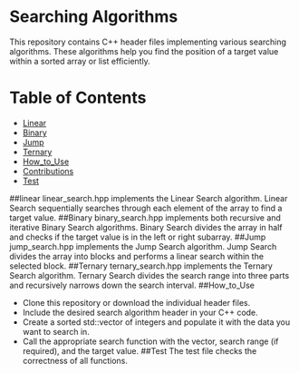 # Searching Algorithms
This repository contains C++ header files implementing various searching algorithms. These algorithms help you find the position of a target value within a sorted array or list efficiently.
# Table of Contents
- [Linear](#linear)
- [Binary](#Binary)
- [Jump](#Jump)
- [Ternary](#Ternary)
- [How_to_Use](#How_to_Use)
- [Contributions](#Contributions)
- [Test](#Test)

##linear
linear_search.hpp implements the Linear Search algorithm. Linear Search sequentially searches through each element of the array to find a target value.
##Binary
binary_search.hpp implements both recursive and iterative Binary Search algorithms. Binary Search divides the array in half and checks if the target value is in the left or right subarray.
##Jump
jump_search.hpp implements the Jump Search algorithm. Jump Search divides the array into blocks and performs a linear search within the selected block.
##Ternary
ternary_search.hpp implements the Ternary Search algorithm. Ternary Search divides the search range into three parts and recursively narrows down the search interval.
##How_to_Use
- Clone this repository or download the individual header files.
- Include the desired search algorithm header in your C++ code.
- Create a sorted std::vector of integers and populate it with the data you want to search in.
- Call the appropriate search function with the vector, search range (if required), and the target value.
##Test
The test file checks the correctness of all functions.
